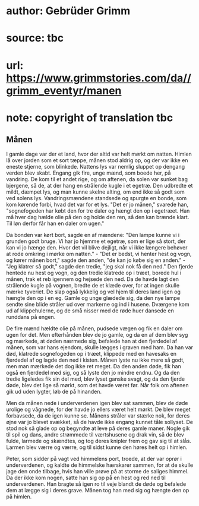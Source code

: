 # author: Gebrüder Grimm
# source: tbc
# url: https://www.grimmstories.com/da//grimm_eventyr/manen
# note: copyright of translation tbc

## Månen 

I gamle dage var der et land, hvor der altid var helt mørkt om natten.
Himlen lå over jorden som et sort tæppe, månen stod aldrig op, og der
var ikke en eneste stjerne, som blinkede. Nattens lys var nemlig sluppet
op dengang verden blev skabt. Engang gik fire, unge mænd, som boede her,
på vandring. De kom til et andet rige, og om aftenen, da solen var
sunket bag bjergene, så de, at der hang en strålende kugle i et egetræ.
Den udbredte et mildt, dæmpet lys, og man kunne skelne alting, om end
ikke så godt som ved solens lys. Vandringsmændene standsede og spurgte
en bonde, som kom kørende forbi, hvad det var for et lys. "Det er jo
månen," svarede han, "sognefogeden har købt den for tre daler og hængt
den op i egetræet. Han må hver dag hælde olie på den og holde den ren,
så den kan brænde klart. Til løn derfor får han en daler om ugen."

Da bonden var kørt bort, sagde en af mændene: "Den lampe kunne vi i
grunden godt bruge. Vi har jo hjemme et egetræ, som er lige så stort,
der kan vi jo hænge den. Hvor det vil blive dejligt, når vi ikke længere
behøver at rode omkring i mørke om natten." - "Det er bedst, vi henter
hest og vogn, og kører månen bort," sagde den anden, "de kan jo købe
sig en anden." - "Jeg klatrer så godt," sagde den tredie, "jeg skal
nok få den ned." Den fjerde hentede nu hest og vogn, og den tredie
klatrede op i træet, borede hul i månen, trak et reb igennem og hejsede
den ned. Da de havde lagt den strålende kugle på vognen, bredte de et
klæde over, for at ingen skulle mærke tyveriet. De slap også lykkelig og
vel hjem til deres land igen og hængte den op i en eg. Gamle og unge
glædede sig, da den nye lampe sendte sine blide stråler ud over markerne
og ind i husene. Dværgene kom ud af klippehulerne, og de små nisser med
de røde huer dansede en runddans på engen.

De fire mænd hældte olie på månen, pudsede vægen og fik en daler om ugen
for det. Men efterhånden blev de jo gamle, og da en af dem blev syg og
mærkede, at døden nærmede sig, befalede han at den fjerdedel af månen,
som var hans ejendom, skulle lægges i graven med ham. Da han var død,
klatrede sognefogeden op i træet, klippede med en havesaks en fjerdedel
af og lagde den ned i kisten. Månen lyste nu ikke mere så godt, men man
mærkede det dog ikke ret meget. Da den anden døde, fik han også en
fjerdedel med sig, og så lyste den jo mindre endnu. Og da den tredie
ligeledes fik sin del med, blev lyset ganske svagt, og da den fjerde
døde, blev det lige så mørkt, som det havde været før. Når folk om
aftenen gik ud uden lygter, løb de på hinanden.

Men da månen nede i underverdenen igen blev sat sammen, blev de døde
urolige og vågnede, for der havde jo ellers været helt mørkt. De blev
meget forbavsede, da de igen kunne se. Månens stråler var stærke nok,
for deres øjne var jo blevet svækket, så de havde ikke engang kunnet
tåle sollyset. De stod nok så glade op og begyndte at leve på deres
gamle maner. Nogle gik til spil og dans, andre strømmede til værtshusene
og drak vin, så de blev fulde, larmede og skændtes, og tog deres knipler
frem og gav sig til at slås. Larmen blev værre og værre, og til sidst
kunne den høres helt op i himlen.

Peter, som sidder på vagt ved himmelens port, troede, at der var oprør i
underverdenen, og kaldte de himmelske hærskarer sammen, for at de skulle
jage den onde tilbage, hvis han ville prøve på at storme de saliges
himmel. Da der ikke kom nogen, satte han sig op på en hest og red ned
til underverdenen. Han bragte så igen ro til veje blandt de døde og
befalede dem at lægge sig i deres grave. Månen tog han med sig og hængte
den op på himlen.
